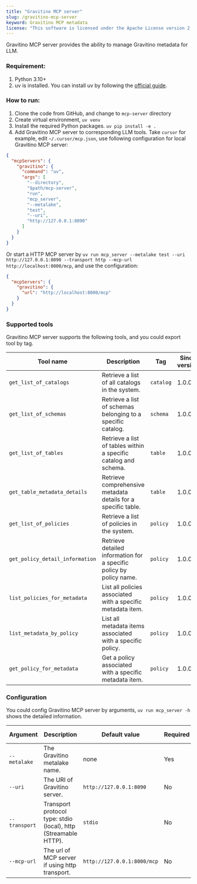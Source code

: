 ```yaml
---
title: "Gravitino MCP server"
slug: /gravitino-mcp-server
keyword: Gravitino MCP metadata
license: "This software is licensed under the Apache License version 2."
---
```


Gravitino MCP server provides the ability to manage Gravitino metadata for LLM.

### Requirement:

1. Python 3.10+
2. uv is installed. You can install uv by following the [official guide](https://docs.astral.sh/uv/getting-started/installation/).

### How to run:

1. Clone the code from GitHub, and change to `mcp-server` directory
2. Create virtual environment, `uv venv`
3. Install the required Python packages. `uv pip install -e .`
4. Add Gravitino MCP server to corresponding LLM tools. Take `cursor` for example, edit `~/.cursor/mcp.json`, use following configuration for local Gravitino MCP server:

```json
{
  "mcpServers": {
    "gravitino": {
      "command": "uv",
      "args": [
        "--directory",
        "$path/mcp-server",
        "run",
        "mcp_server",
        "--metalake",
        "test",
        "--uri",
        "http://127.0.0.1:8090"
      ]
    }
  }
}
```

Or start a HTTP MCP server by `uv run mcp_server --metalake test --uri http://127.0.0.1:8090 --transport http --mcp-url http://localhost:8000/mcp`, and use the configuration:

```json
{
  "mcpServers": {
    "gravitino": {
      "url": "http://localhost:8000/mcp"
    }
  }
}
```

### Supported tools

Gravitino MCP server supports the following tools, and you could export tool by tag.

| Tool name                       | Description                                                         | Tag       | Since version |
|---------------------------------|---------------------------------------------------------------------|-----------|---------------|
| `get_list_of_catalogs`          | Retrieve a list of all catalogs in the system.                      | `catalog` | 1.0.0         |
| `get_list_of_schemas`           | Retrieve a list of schemas belonging to a specific catalog.         | `schema`  | 1.0.0         |
| `get_list_of_tables`            | Retrieve a list of tables within a specific catalog and schema.     | `table`   | 1.0.0         |
| `get_table_metadata_details`    | Retrieve comprehensive metadata details for a specific table.       | `table`   | 1.0.0         |
| `get_list_of_policies`          | Retrieve a list of policies in the system.                          | `policy`  | 1.0.0         |
| `get_policy_detail_information` | Retrieve detailed information for a specific policy by policy name. | `policy`  | 1.0.0         |
| `list_policies_for_metadata`    | List all policies associated with a specific metadata item.         | `policy`  | 1.0.0         |
| `list_metadata_by_policy`       | List all metadata items associated with a specific policy.          | `policy`  | 1.0.0         |
| `get_policy_for_metadata`       | Get a policy associated with a specific metadata item.              | `policy`  | 1.0.0         |

### Configuration

You could config Gravitino MCP server by arguments, `uv run mcp_server -h` shows the detailed information.

| Argument      | Description                                                     | Default value               | Required | Since version |
|---------------|-----------------------------------------------------------------|-----------------------------|----------|---------------|
| `--metalake`  | The Gravitino metalake name.                                    | none                        | Yes      | 1.0.0         |
| `--uri`       | The URI of Gravitino server.                                    | `http://127.0.0.1:8090`     | No       | 1.0.0         |
| `--transport` | Transport protocol type: stdio (local), http (Streamable HTTP). | `stdio`                     | No       | 1.0.0         |
| `--mcp-url`   | The url of MCP server if using http transport.                  | `http://127.0.0.1:8000/mcp` | No       | 1.0.0         |
